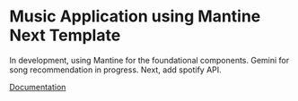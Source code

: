 # Music Application using Mantine Next Template

In development, using Mantine for the foundational components. Gemini for song recommendation in progress. Next, add spotify API. 

[Documentation](https://mantine.dev/guides/next/)
